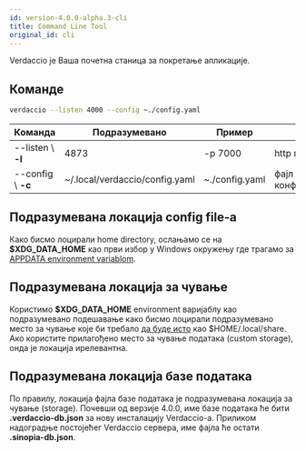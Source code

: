 ```yaml
---
id: version-4.0.0-alpha.3-cli
title: Command Line Tool
original_id: cli
---
```

Verdaccio је Ваша почетна станица за покретање апликације.

## Команде

```bash
verdaccio --listen 4000 --config ~./config.yaml
```

| Команда            | Подразумевано                  | Пример         | Опис                  |
| ------------------ | ------------------------------ | -------------- | --------------------- |
| --listen \ **-l** | 4873                           | -p 7000        | http порт             |
| --config \ **-c** | ~/.local/verdaccio/config.yaml | ~./config.yaml | фајл за конфигурисање |

## Подразумевана локација config file-a

Како бисмо лоцирали home directory, ослањамо се на **$XDG_DATA_HOME** као први избор у Windows окружењу где трагамо за [APPDATA environment variablom](https://www.howtogeek.com/318177/what-is-the-appdata-folder-in-windows/).

## Подразумевана локација за чување

Користимо **$XDG_DATA_HOME** environment варијаблу као подразумевано подешавање како бисмо лоцирали подразумевано место за чување које би требало [да буде исто](https://askubuntu.com/questions/538526/is-home-local-share-the-default-value-for-xdg-data-home-in-ubuntu-14-04) као $HOME/.local/share. Ако користите прилагођено место за чување података (custom storage), онда је локација ирелевантна.

## Подразумевана локација базе података

По правилу, локација фајла базе података је подразумевана локација за чување (storage). Почевши од верзије 4.0.0, име базе података ће бити **.verdaccio-db.json** за нову инсталацију Verdaccio-a. Приликом надоградње постојећег Verdaccio сервера, име фајла ће остати **.sinopia-db.json**.